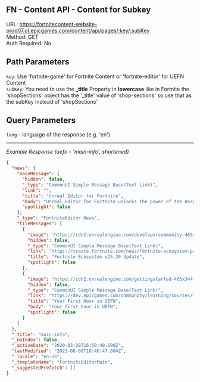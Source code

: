 ## FN - Content API - Content for Subkey

URL: https://fortnitecontent-website-prod07.ol.epicgames.com/content/api/pages/:key/:subKey \
Method: GET \
Auth Required: No

## Path Parameters

`key`: Use 'fortnite-game' for Fortnite Content or 'fortnite-editor' for UEFN Content <br/>
`subKey`: You need to use the **\_title** Property in **lowercase** like in Fortnite the 'shopSections' object has the '\_title' value of 'shop-sections' so use that as the subKey instead of 'shopSections'

## Query Parameters

`lang` - language of the response (e.g. 'en')

---

_Example Response (uefn - 'main-info', shortened)_

```json
{
  "news": {
    "mainMessage": {
      "hidden": false,
      "_type": "CommonUI Simple Message Base(Text Link)",
      "link": "",
      "title": "Unreal Editor for Fortnite",
      "body": "Unreal Editor for Fortnite unlocks the power of the Unreal Editor for creators to publish new and diverse experiences in Fortnite. Use the links to the right to join our developer community and get started in UEFN!",
      "spotlight": false
    },
    "_type": "FortniteEditor News",
    "tileMessages": [
      {
        "image": "https://cdn2.unrealengine.com/developercommunity-465x344-665beb516b3e.png",
        "hidden": false,
        "_type": "CommonUI Simple Message Base(Text Link)",
        "link": "https://create.fortnite.com/news/fortnite-ecosystem-patch-notes-v25-30-update",
        "title": "Fortnite Ecosystem v25.30 Update",
        "spotlight": false
      },
      {
        "image": "https://cdn2.unrealengine.com/gettingstarted-465x344-a10fc39b4df8.png",
        "hidden": false,
        "_type": "CommonUI Simple Message Base(Text Link)",
        "link": "https://dev.epicgames.com/community/learning/courses/Yl6/fortnite-your-first-hour-in-uefn/yXkB/fortnite-your-first-hour-in-uefn-overview",
        "title": "Your First Hour in UEFN",
        "body": "Your first hour in UEFN",
        "spotlight": false
      }
    ]
  },
  "_title": "main-info",
  "_noIndex": false,
  "_activeDate": "2020-03-28T16:50:40.690Z",
  "lastModified": "2023-08-08T10:46:47.804Z",
  "_locale": "en-US",
  "_templateName": "FortniteEditorMain",
  "_suggestedPrefetch": []
}
```
